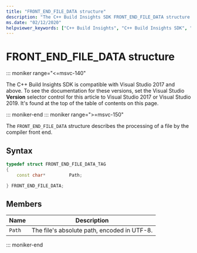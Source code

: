 ```yaml
---
title: "FRONT_END_FILE_DATA structure"
description: "The C++ Build Insights SDK FRONT_END_FILE_DATA structure reference."
ms.date: "02/12/2020"
helpviewer_keywords: ["C++ Build Insights", "C++ Build Insights SDK", "FRONT_END_FILE_DATA", "throughput analysis", "build time analysis", "vcperf.exe"]
---
```

# FRONT_END_FILE_DATA structure

::: moniker range="<=msvc-140"

The C++ Build Insights SDK is compatible with Visual Studio 2017 and above. To see the documentation for these versions, set the Visual Studio **Version** selector control for this article to Visual Studio 2017 or Visual Studio 2019. It's found at the top of the table of contents on this page.

::: moniker-end
::: moniker range=">=msvc-150"

The `FRONT_END_FILE_DATA` structure describes the processing of a file by the compiler front end.

## Syntax

```cpp
typedef struct FRONT_END_FILE_DATA_TAG
{
    const char*         Path;

} FRONT_END_FILE_DATA;
```

## Members

| Name | Description |
|--|--|
| `Path` | The file's absolute path, encoded in UTF-8. |

::: moniker-end
